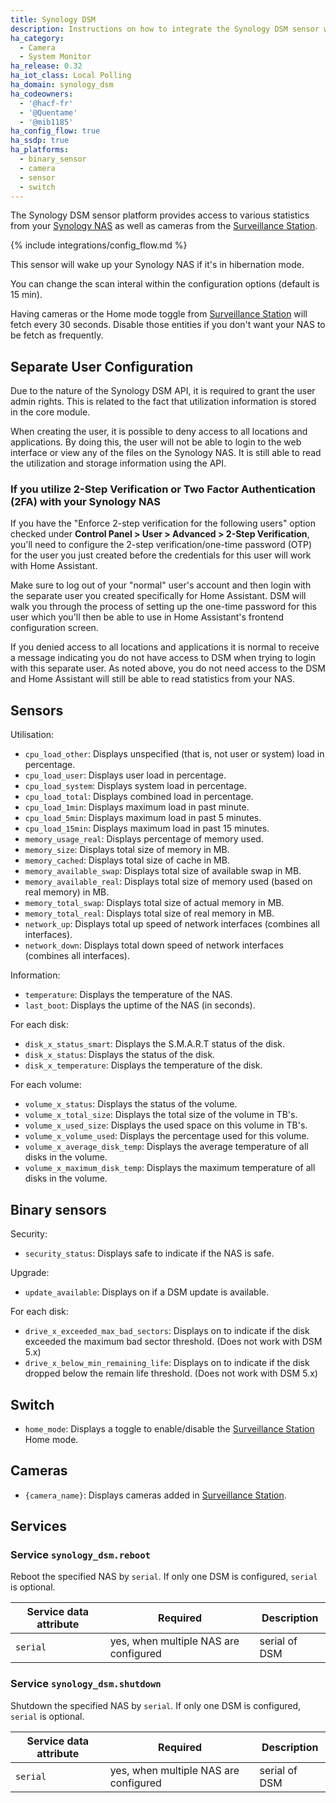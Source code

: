 ```yaml
---
title: Synology DSM
description: Instructions on how to integrate the Synology DSM sensor within Home Assistant.
ha_category:
  - Camera
  - System Monitor
ha_release: 0.32
ha_iot_class: Local Polling
ha_domain: synology_dsm
ha_codeowners:
  - '@hacf-fr'
  - '@Quentame'
  - '@mib1185'
ha_config_flow: true
ha_ssdp: true
ha_platforms:
  - binary_sensor
  - camera
  - sensor
  - switch
---
```


The Synology DSM sensor platform provides access to various statistics from your [Synology NAS](https://www.synology.com) as well as cameras from the [Surveillance Station](https://www.synology.com/en-us/surveillance).

{% include integrations/config_flow.md %}

<div class='note warning'>

This sensor will wake up your Synology NAS if it's in hibernation mode.

You can change the scan interal within the configuration options (default is 15 min).

Having cameras or the Home mode toggle from [Surveillance Station](https://www.synology.com/en-us/surveillance) will fetch every 30 seconds. Disable those entities if you don't want your NAS to be fetch as frequently.

</div>


## Separate User Configuration

Due to the nature of the Synology DSM API, it is required to grant the user admin rights. This is related to the fact that utilization information is stored in the core module.

When creating the user, it is possible to deny access to all locations and applications. By doing this, the user will not be able to login to the web interface or view any of the files on the Synology NAS. It is still able to read the utilization and storage information using the API.

### If you utilize 2-Step Verification or Two Factor Authentication (2FA) with your Synology NAS

If you have the "Enforce 2-step verification for the following users" option checked under **Control Panel > User > Advanced > 2-Step Verification**, you'll need to configure the 2-step verification/one-time password (OTP) for the user you just created before the credentials for this user will work with Home Assistant. 

Make sure to log out of your "normal" user's account and then login with the separate user you created specifically for Home Assistant. DSM will walk you through the process of setting up the one-time password for this user which you'll then be able to use in Home Assistant's frontend configuration screen. 

<div class='note'>
If you denied access to all locations and applications it is normal to receive a message indicating you do not have access to DSM when trying to login with this separate user. As noted above, you do not need access to the DSM and Home Assistant will still be able to read statistics from your NAS.
</div>

## Sensors

Utilisation:
- `cpu_load_other`: Displays unspecified (that is, not user or system) load in percentage.
- `cpu_load_user`: Displays user load in percentage.
- `cpu_load_system`: Displays system load in percentage.
- `cpu_load_total`: Displays combined load in percentage.
- `cpu_load_1min`: Displays maximum load in past minute.
- `cpu_load_5min`: Displays maximum load in past 5 minutes.
- `cpu_load_15min`: Displays maximum load in past 15 minutes.
- `memory_usage_real`: Displays percentage of memory used.
- `memory_size`: Displays total size of memory in MB.
- `memory_cached`: Displays total size of cache in MB.
- `memory_available_swap`: Displays total size of available swap in MB.
- `memory_available_real`: Displays total size of memory used (based on real memory) in MB.
- `memory_total_swap`: Displays total size of actual memory in MB.
- `memory_total_real`: Displays total size of real memory in MB.
- `network_up`: Displays total up speed of network interfaces (combines all interfaces).
- `network_down`: Displays total down speed of network interfaces (combines all interfaces).

Information:
- `temperature`: Displays the temperature of the NAS.
- `last_boot`: Displays the uptime of the NAS (in seconds).

For each disk:
- `disk_x_status_smart`: Displays the S.M.A.R.T status of the disk.
- `disk_x_status`: Displays the status of the disk.
- `disk_x_temperature`: Displays the temperature of the disk.

For each volume:
- `volume_x_status`: Displays the status of the volume.
- `volume_x_total_size`: Displays the total size of the volume in TB's.
- `volume_x_used_size`: Displays the used space on this volume in TB's.
- `volume_x_volume_used`: Displays the percentage used for this volume.
- `volume_x_average_disk_temp`: Displays the average temperature of all disks in the volume.
- `volume_x_maximum_disk_temp`: Displays the maximum temperature of all disks in the volume.


## Binary sensors

Security:
- `security_status`: Displays safe to indicate if the NAS is safe.

Upgrade:
- `update_available`: Displays on if a DSM update is available.

For each disk:
- `drive_x_exceeded_max_bad_sectors`: Displays on to indicate if the disk exceeded the maximum bad sector threshold. (Does not work with DSM 5.x)
- `drive_x_below_min_remaining_life`: Displays on to indicate if the disk dropped below the remain life threshold. (Does not work with DSM 5.x)


## Switch
- `home_mode`: Displays a toggle to enable/disable the [Surveillance Station](https://www.synology.com/en-us/surveillance) Home mode.


## Cameras
- `{camera_name}`: Displays cameras added in [Surveillance Station](https://www.synology.com/en-us/surveillance).

## Services

### Service `synology_dsm.reboot`

Reboot the specified NAS by `serial`. If only one DSM is configured, `serial` is optional.

  | Service data attribute | Required | Description |
  | ---------------------- | -------- | ----------- |
  | `serial` | yes, when multiple NAS are configured | serial of DSM |

### Service `synology_dsm.shutdown`

Shutdown the specified NAS by `serial`. If only one DSM is configured, `serial` is optional.

  | Service data attribute | Required | Description |
  | ---------------------- | -------- | ----------- |
  | `serial` | yes, when multiple NAS are configured | serial of DSM |
